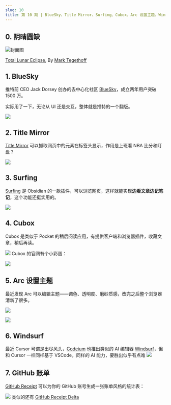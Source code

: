 ```yaml
---
slug: 10
title: 第 10 期 | BlueSky、Title Mirror、Surfing、Cubox、Arc 设置主题、Windsurf、GitHub 账单……
---
```




## 0. 阴晴圆缺
![封面图](https://img.wukaipeng.com//2024/11/29-010724-z2btjn-ecbe7ddc5e854d599e4833b104b08db9.jpeg)

[Total Lunar Eclipse](https://unsplash.com/photos/total-lunar-eclipse-NbgQfUvKFE0), By [Mark Tegethoff](https://unsplash.com/@tegethoff)



## 1. BlueSky

推特前 CEO Jack Dorsey 创办的去中心化社区 [BlueSky](https://mp.weixin.qq.com/s/JS_vT_RW_4wpGp9PMKWYfA)，成立两年用户突破 1500 万。

实际用了一下，无论从 UI 还是交互，整体就是推特的一个翻版。

![](https://img.wukaipeng.com//2024/11/29-010725-3rdF10-cc3cb2c6a2544604be7def41d0165660.png)




## 2. Title Mirror

[Title Mirror](https://chromewebstore.google.com/detail/title-mirror/mkffplgaiikhbnihpedpmgkkpemmlohf) 可以抓取网页中的元素在标签头显示，作用是上班看 NBA  比分和盯盘？

![](https://img.wukaipeng.com//2024/11/29-010725-iSAwAU-7f5a10966ce94c758b15aaf830f0a4f2.png)




##  3. Surfing

[Surfing](https://github.com/PKM-er/Obsidian-Surfing) 是 Obsidian 的一款插件，可以浏览网页，这样就能实现**边看文章边记笔记**，这个功能还挺实用的。

![](https://img.wukaipeng.com//2024/11/29-010726-EfSc9Q-cfaf0a3e4e914ccf8a7a6b43646ce92c.png)


## 4. Cubox

Cubox 是类似于 Pocket 的稍后阅读应用，有提供客户端和浏览器插件，收藏文章，稍后再读。

![](https://img.wukaipeng.com//2024/11/29-010726-f4DKNP-cca81598bb014ea0b5ebafe89c6df819.png)
Cubox 的官网有个小彩蛋：

![](https://img.wukaipeng.com//2024/11/29-010729-4Xgo71-de62ef56e3e4437daacdc0793d3950b0.gif)

## 5. Arc 设置主题

最近发现 Arc 可以编辑主题——调色、透明度、磨砂质感，改完之后整个浏览器清新了很多。

![](https://i-blog.csdnimg.cn/direct/e6e77103862540af9593157bfba441c9.png)

![](https://img.wukaipeng.com//2024/11/29-010735-WueUFi-aaec8df362ba449ba609031f4775898a.jpeg)



## 6. Windsurf

最近 Cursor 可谓是出尽风头，[Codeium](https://codeium.com/) 也推出类似的 AI 编辑器 [Windsurf](https://codeium.com/windsurf)，但和 Cursor 一样同样基于 VSCode，同样的 AI 能力，要胜出似乎有点难
![](https://img.wukaipeng.com//2024/11/29-010735-5xHVTi-63af7c3c7ea34f048c9e873c73422b9b.png)

## 7. GitHub 账单

[GitHub Receipt](https://gitreceipt.vercel.app/) 可以为你的 GitHub 账号生成一张账单风格的统计表：


![](https://img.wukaipeng.com//2024/11/29-010736-q2eoEO-94f358d74a2f43c3832cc615f0b6f65c.png)
类似的还有 [GitHub Receipt Delta](https://github-receipt-delta.vercel.app/)